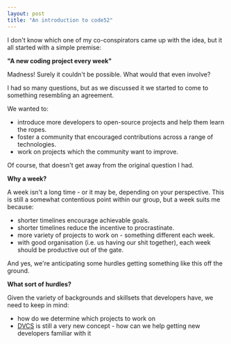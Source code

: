 ```yaml
--- 
layout: post
title: "An introduction to code52"
---
```


I don't know which one of my co-conspirators came up with the idea, but it all started with a simple premise:

**"A new coding project every week"**

Madness! Surely it couldn't be possible. What would that even involve? 

I had so many questions, but as we discussed it we started to come to something resembling an agreement.

We wanted to:

 - introduce more developers to open-source projects and help them learn the ropes.
 - foster a community that encouraged contributions across a range of technologies.
 - work on projects which the community want to improve.

 Of course, that doesn't get away from the original question I had. 

 **Why a week?**

 A week isn't a long time - or it may be, depending on your perspective. This is still a somewhat contentious point within our group, but a week suits me because:

 - shorter timelines encourage achievable goals.
 - shorter timelines reduce the incentive to procrastinate.
 - more variety of projects to work on - something different each week.
 - with good organisation (i.e. us having our shit together), each week should be productive out of the gate.

 And yes, we're anticipating some hurdles getting something like this off the ground.

 **What sort of hurdles?**

Given the variety of backgrounds and skillsets that developers have, we need to keep in mind:

 - how do we determine which projects to work on 
 - [DVCS](http://en.wikipedia.org/wiki/Distributed_revision_control) is still a very new concept - how can we help getting new developers familiar with it
 



